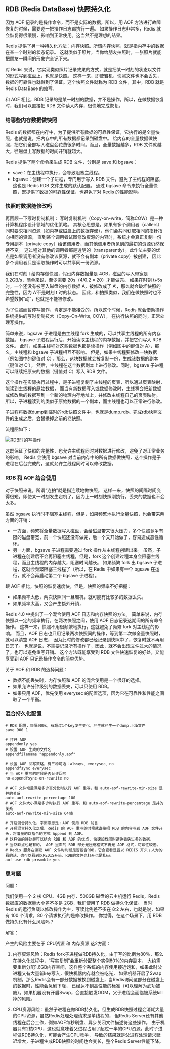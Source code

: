 ## RDB (Redis DataBase) 快照持久化

因为 AOF 记录的是操作命令，而不是实际的数据，所以，用 AOF 方法进行故障恢复的时候，需要逐一把操作日志都执行一遍。
如果操作日志非常多，Redis 就会恢复得很缓慢，影响到正常使用。这当然不是理想的结果。

Redis 提供了另一种持久化方法：内存快照。所谓内存快照，就是指内存中的数据在某一个时刻的状态记录。
这就类似于照片，当你给朋友拍照时，一张照片就能把朋友一瞬间的形象完全记下来。

对 Redis 来说，它实现类似照片记录效果的方式，就是把某一时刻的状态以文件的形式写到磁盘上，也就是快照。
这样一来，即使宕机，快照文件也不会丢失，数据的可靠性也就得到了保证。这个快照文件就称为 RDB 文件，其中，RDB 就是 Redis DataBase 的缩写。

和 AOF 相比，RDB 记录的是某一时刻的数据，并不是操作，所以，在做数据恢复时，我们可以直接把 RDB 文件读入内存，很快地完成恢复。

### 给哪些内存数据做快照

Redis 的数据都在内存中，为了提供所有数据的可靠性保证，它执行的是全量快照，也就是说，把内存中的所有数据都记录到磁盘中。
给内存的全量数据做快照，把它们全部写入磁盘会花费很多时间。而且，全量数据越多，RDB 文件就越大，往磁盘上写数据的时间开销就越大。

Redis 提供了两个命令来生成 RDB 文件，分别是 save 和 bgsave：
- save：在主线程中执行，会导致阻塞主线程。
- bgsave：创建一个子进程，专门用于写入 RDB 文件，避免了主线程的阻塞，这也是 Redis RDB 文件生成的默认配置。
通过 bgsave 命令来执行全量快照，既提供了数据的可靠性保证，也避免了对 Redis 的性能影响。

### 快照时数据能修改吗

再回顾一下写时复制机制：
写时复制机制（Copy-on-write，简称COW）是一种计算机程序设计领域的优化策略。
其核心思想是，如果有多个调用者（callers）同时要求相同资源（如内存或磁盘上的数据存储），他们会共同获取相同的指针指向相同的资源，
直到某个调用者试图修改资源的内容时，系统才会真正复制一份专用副本（private copy）给该调用者，而其他调用者所见到的最初的资源仍然保持不变。
这过程对其他的调用者都是透明的（transparently）。此作法主要的优点是如果调用者没有修改该资源，就不会有副本（private copy）被创建，
因此多个调用者只是读取操作时可以共享同一份资源。

我们在时刻 t 给内存做快照，假设内存数据量是 4GB，磁盘的写入带宽是 0.2GB/s，简单来说，至少需要 20s（4/0.2 = 20）才能做完。
如果在时刻 t+5s 时，一个还没有被写入磁盘的内存数据 A，被修改成了 A’，那么就会破坏快照的完整性，因为 A’不是时刻 t 时的状态。
因此，和拍照类似，我们在做快照时也不希望数据“动”，也就是不能被修改。

为了快照而暂停写操作，肯定是不能接受的。所以这个时候，Redis 就会借助操作系统提供的写时复制技术（Copy-On-Write, COW），
在执行快照的同时，正常处理写操作。

简单来说，bgsave 子进程是由主线程 fork 生成的，可以共享主线程的所有内存数据。
bgsave 子进程运行后，开始读取主线程的内存数据，并把它们写入 RDB 文件。
此时，如果主线程对这些数据也都是读操作（例如图中的键值对 A），那么，主线程和 bgsave 子进程相互不影响。
但是，如果主线程要修改一块数据（例如图中的键值对 C），那么，这块数据就会被复制一份，生成该数据的副本（键值对 C’）。
然后，主线程在这个数据副本上进行修改。同时，bgsave 子进程可以继续把原来的数据（键值对 C）写入 RDB 文件。

这个操作在实际执行过程中，是子进程复制了主线程的页表，所以通过页表映射，能读到主线程的原始数据，
而当有新数据写入或数据修改时，主线程会把新数据或修改后的数据写到一个新的物理内存地址上，并修改主线程自己的页表映射。
所以，子进程读到的类似于原始数据的一个副本，而主线程也可以正常进行修改。

子进程将数据dump到临时的rdb快照文件中，也就是dump.rdb。完成rdb快照文件的生成之后，会替换掉之前的老快照。

流程图如下：

![RDB时的写操作](https://static001.geekbang.org/resource/image/a2/58/a2e5a3571e200cb771ed8a1cd14d5558.jpg)

这既保证了快照的完整性，也允许主线程同时对数据进行修改，避免了对正常业务的影响。
Redis 会使用 bgsave 对当前内存中的所有数据做快照，这个操作是子进程在后台完成的，这就允许主线程同时可以修改数据。

### RDB 和 AOF 结合使用

对于快照来说，所谓“连拍”就是指连续地做快照。
这样一来，快照的间隔时间变得很短，即使某一时刻发生宕机了，因为上一时刻快照刚执行，丢失的数据也不会太多。

虽然 bgsave 执行时不阻塞主线程，但是，如果频繁地执行全量快照，也会带来两方面的开销：
- 一方面，频繁将全量数据写入磁盘，会给磁盘带来很大压力，多个快照竞争有限的磁盘带宽，前一个快照还没有做完，后一个又开始做了，容易造成恶性循环。
- 另一方面，bgsave 子进程需要通过 fork 操作从主线程创建出来。
虽然，子进程在创建后不会再阻塞主线程，但是，fork 这个创建过程本身会阻塞主线程，而且主线程的内存越大，阻塞时间越长。
如果频繁 fork 出 bgsave 子进程，这就会频繁阻塞主线程了（所以，在 Redis 中如果有一个 bgsave 在运行，就不会再启动第二个 bgsave 子进程）。

跟 AOF 相比，快照的恢复速度快，但是，快照的频率不好把握：
- 如果频率太低，两次快照间一旦宕机，就可能有比较多的数据丢失。
- 如果频率太高，又会产生额外开销，

Redis 4.0 中提出了一个混合使用 AOF 日志和内存快照的方法。
简单来说，内存快照以一定的频率执行，在两次快照之间，使用 AOF 日志记录这期间的所有命令操作。
这样一来，快照不用很频繁地执行，这就避免了频繁 fork 对主线程的影响。
而且，AOF 日志也只用记录两次快照间的操作，等到第二次做全量快照时，就可以清空 AOF 日志，
因为此时的修改都已经记录到快照中了，恢复时就不再用日志了。
也就是说，不需要记录所有操作了，因此，就不会出现文件过大的情况了，也可以避免重写开销。
这个方法既能享受到 RDB 文件快速恢复的好处，又能享受到 AOF 只记录操作命令的简单优势。

关于 AOF 和 RDB 的选择问题：
- 数据不能丢失时，内存快照和 AOF 的混合使用是一个很好的选择。
- 如果允许分钟级别的数据丢失，可以只使用 RDB。
- 如果只用 AOF，优先使用 everysec 的配置选项，因为它在可靠性和性能之间取了一个平衡。

### 混合持久化配置

```gitignore
# RDB 配置，每隔900s，有超过1个key发生变化，产生就产生一个dump.rdb文件
save 900 1

# 打开 AOF
appendonly yes
# 设置 AOF 生成的文件名
appendfilename "appendonly.aof"

# 设置 AOF 回写策略，有三种可选：always、everysec、no
appendfsync everysec
# 当 AOF 重写的时候是否允许回写
no-appendfsync-on-rewrite no

# AOF 文件增量满足多少百分比时执行 AOF 重写，和 auto-aof-rewrite-min-size 是并的关系
auto-aof-rewrite-percentage 100
# AOF 文件大小满足多少时执行 AOF 重写，和 auto-aof-rewrite-percentage 是并的关系
auto-aof-rewrite-min-size 64mb

# 开启混合持久化，字面意思是：AOF 使用 RDB 前言
# 开启混合持久化之后，Redis 的 AOF 重写的时候就直接把 RDB 的内容写到 AOF 文件开头，将增量的以指令的方式 Append 到 AOF。
# 这样做的好处是可以结合 RDB 和 AOF 的优点, 快速加载同时避免丢失过多的数据。
# 当然缺点也是有的， AOF 里面的 RDB 部分是压缩格式不再是 AOF 格式，可读性较差。
# Redis 服务在读取 AOF 文件时判断是否包含RDB，它会查看是否以 REDIS 开头；人为的看的话，也可以看到以REDIS开头，RDB的文件也打开也是乱码。
aof-use-rdb-preamble yes
```

### 思考题

问题：

我们使用一个 2 核 CPU、4GB 内存、500GB 磁盘的云主机运行 Redis，Redis 数据库的数据量大小差不多是 2GB，我们使用了 RDB 做持久化保证。
当时 Redis 的运行负载以修改操作为主，写读比例差不多在 8:2 左右，也就是说，如果有 100 个请求，80 个请求执行的是修改操作。
你觉得，在这个场景下，用 RDB 做持久化有什么风险吗？

解答：

产生的风险主要在于 CPU资源 和 内存资源 这2方面：

1. 内存资源风险：Redis fork子进程做RDB持久化，由于写的比例为80%，那么在持久化过程中，“写实复制”会重新分配整个实例80%的内存副本，
大约需要重新分配1.6GB内存空间，这样整个系统的内存使用接近饱和，如果此时父进程又有大量新key写入，很快机器内存就会被吃光，
如果机器开启了Swap机制，那么Redis会有一部分数据被换到磁盘上，当Redis访问这部分在磁盘上的数据时，性能会急剧下降，
已经达不到高性能的标准（可以理解为武功被废）。如果机器没有开启Swap，会直接触发OOM，父子进程会面临被系统kill掉的风险。

2. CPU资源风险：虽然子进程在做RDB持久化，但生成RDB快照过程会消耗大量的CPU资源，虽然Redis处理处理请求是单线程的，
但Redis Server还有其他线程在后台工作，例如AOF每秒刷盘、异步关闭文件描述符这些操作。
由于机器只有2核CPU，这也就意味着父进程占用了超过一半的CPU资源，此时子进程做RDB持久化，可能会产生CPU竞争，
导致的结果就是父进程处理请求延迟增大，子进程生成RDB快照的时间也会变长，整个Redis Server性能下降。
